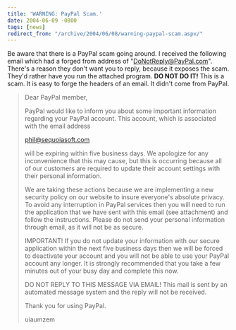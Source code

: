 ```yaml
---
title: 'WARNING: PayPal Scam.'
date: 2004-06-09 -0800
tags: [news]
redirect_from: "/archive/2004/06/08/warning-paypal-scam.aspx/"
---
```


Be aware that there is a PayPal scam going around. I received the
following email which had a forged from address of
"DoNotReply@PayPal.com". There's a reason they don't want you to reply,
because it exposes the scam. They'd rather have you run the attached
program. **DO NOT DO IT!** This is a scam. It is easy to forge the
headers of an email. It didn't come from PayPal.

> Dear PayPal member,
>  
>  PayPal would like to inform you about some important information
> regarding your PayPal account. This account, which is associated with
> the email address
>  
>  phil@sequoiasoft.com
>  
>  will be expiring within five business days. We apologize for any
> inconvenience that this may cause, but this is occurring because all
> of our customers are required to update their account settings with
> their personal information.
>  
>  We are taking these actions because we are implementing a new
> security policy on our website to insure everyone's absolute privacy.
> To avoid any interruption in PayPal services then you will need to run
> the application that we have sent with this email (see attachment) and
> follow the instructions. Please do not send your personal information
> through email, as it will not be as secure.
>  
>  IMPORTANT! If you do not update your information with our secure
> application within the next five business days then we will be forced
> to deactivate your account and you will not be able to use your PayPal
> account any longer. It is strongly recommended that you take a few
> minutes out of your busy day and complete this now.
>  
>  DO NOT REPLY TO THIS MESSAGE VIA EMAIL! This mail is sent by an
> automated message system and the reply will not be received.
>  
>  Thank you for using PayPal.
>  
>  uiaumzem

